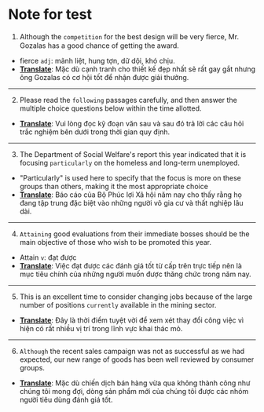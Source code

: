 # Note for test

1. Although the `competition` for the best design will be very ﬁerce, Mr. Gozalas has a good chance of getting the award. </br>
- fierce `adj`: mãnh liệt, hung tợn, dữ dội, khó chịu. </br> 
- <b><ins>Translate</ins></b>: Mặc dù cạnh tranh cho thiết kế đẹp nhất sẽ rất gay gắt nhưng ông Gozalas có cơ hội tốt để nhận được giải thưởng. </br>
---
2. Please read the `following` passages carefully, and then answer the multiple choice questions below within the time allotted. </br>
- <b><ins>Translate</ins></b>: Vui lòng đọc kỹ đoạn văn sau và sau đó trả lời các câu hỏi trắc nghiệm bên dưới trong thời gian quy định.
---
3. The Department of Social Welfare's report this year indicated that it is focusing `particularly` on the homeless and long-term unemployed. </br>
- "Particularly" is used here to specify that the focus is more on these groups than others, making it the most appropriate choice </br>
- <b><ins>Translate</ins></b>: Báo cáo của Bộ Phúc lợi Xã hội năm nay cho thấy rằng họ đang tập trung đặc biệt vào những người vô gia cư và thất nghiệp lâu dài.
---
4. `Attaining` good evaluations from their immediate bosses should be the main objective of those who wish to be promoted this year.
- Attain `v`: đạt được </br>
- <b><ins>Translate</ins></b>: Việc đạt được các đánh giá tốt từ cấp trên trực tiếp nên là mục tiêu chính của những người muốn được thăng chức trong năm nay.
---
5. This is an excellent time to consider changing jobs because of the large number of positions `currently` available in the mining sector. </br>
- <b><ins>Translate</ins></b>: Đây là thời điểm tuyệt vời để xem xét thay đổi công việc vì hiện có rất nhiều vị trí trong lĩnh vực khai thác mỏ. </br>
---
6. `Although` the recent sales campaign was not as successful as we had expected, our new range of goods has been well reviewed by consumer groups.
- <b><ins>Translate</ins></b>: Mặc dù chiến dịch bán hàng vừa qua không thành công như chúng tôi mong đợi, dòng sản phẩm mới của chúng tôi được các nhóm người tiêu dùng đánh giá tốt.